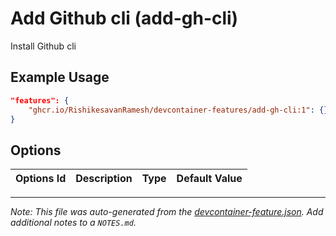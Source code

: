 
# Add Github cli (add-gh-cli)

Install Github cli

## Example Usage

```json
"features": {
    "ghcr.io/RishikesavanRamesh/devcontainer-features/add-gh-cli:1": {}
}
```

## Options

| Options Id | Description | Type | Default Value |
|-----|-----|-----|-----|




---

_Note: This file was auto-generated from the [devcontainer-feature.json](https://github.com/RishikesavanRamesh/devcontainer-features/blob/main/src/add-gh-cli/devcontainer-feature.json).  Add additional notes to a `NOTES.md`._
